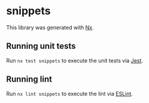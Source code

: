 # snippets

This library was generated with [Nx](https://nx.dev).

## Running unit tests

Run `nx test snippets` to execute the unit tests via [Jest](https://jestjs.io).

## Running lint

Run `nx lint snippets` to execute the lint via [ESLint](https://eslint.org/).

